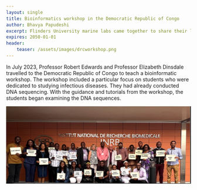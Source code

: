 ```yaml
---
layout: single
title: Bioinformatics workshop in the Democratic Republic of Congo
author: Bhavya Papudeshi
excerpt: Flinders University marine labs came together to share their love of science during our first annual Ocean Science Day open house. 
expires: 2050-01-01
header:
    teaser: /assets/images/drcworkshop.png
---
```


In July 2023, Professor Robert Edwards and Professor Elizabeth Dinsdale travelled to the Democratic Republic of Congo to teach a bioinformatic workshop. The workshop included a particular focus on students who were dedicated to studying infectious diseases. They had already conducted DNA sequencing. With the guidance and tutorials from the workshop, the students began examining the DNA sequences.

![](/assets/images/drcworkshop.png)